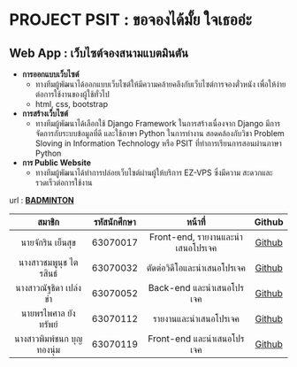 # **PROJECT PSIT : ขอจองได้มั้ย ใจเธออ่ะ**
##  Web App : เว็บไซต์จองสนามแบตมินตัน



* **การออกแบบเว็บไซต์**
	* ทางทีมผู้พัฒนาได้ออกแบบเว็บไซต์ให้มีความคล้ายคลึงกับเว็บไซต์การจองตั๋วหนัง เพื่อให้ง่ายต่อการใช้งานของผู้ใช้ทั่วไป 
    * html, css, bootstrap
* **การสร้างเว็บไซต์**
   * ทางทีมผู้พัฒนาได้เลือกใช้ Django Framework ในการสร้างเนื่องจาก Django มีการจัดการกับระบบข้อมูลที่ดี และใช้ภาษา Python ในการทำงาน สอดคล้องกับวิชา Problem Sloving in Information Technology หรือ PSIT ที่ทำการเรียนการสอนผ่านภาษา Python
* **การ Public Website**
    * ทางทีมผู้พัฒนาได้ทำการปล่อยเว็บไซต์ผ่านผู้ให้บริการ EZ-VPS ซึ่งมีความ
สะดวกและรวดเร็วต่อการใช้งาน


url : **[BADMINTON](http://103.91.205.102:8000/?fbclid=IwAR2-nAjrcNiEg6ixqxSntFD9-cGIpgaSrY19KhNj_kYu7d7vLoBJ0cxqiwc)**

สมาชิก | รหัสนักศึกษา | หน้าที่ | Github |
:--------:|:-----------:|:-------:|:--------:|
นายจักริน  เย็นสุข | 63070017 | Front\-end, รายงานและนำเสนอโปรเจค | [Github](https://github.com/larkingz01) |
นางสาวชมพูนุช  ไตรสินธ์ | 63070032 | ตัดต่อวิดีโอและนำเสนอโปรเจค | [Github](https://github.com/63070032)|
นางสาวณัฐธิดา เปล่งขำ | 63070052 | Back\-end และนำเสนอโปรเจค | [Github](https://github.com/63070052) |
นายพรไพศาล  ยังทรัพย์ | 63070112 | รายงานและนำเสนอโปรเจค | [Github](https://github.com/it63070112) |
นางสาวพิมพ์ชนก  บุญทองนุ่ม | 63070119 | Front-end และนำเสนอโปรเจค| [Github](https://github.com/Pimchanok119) |

